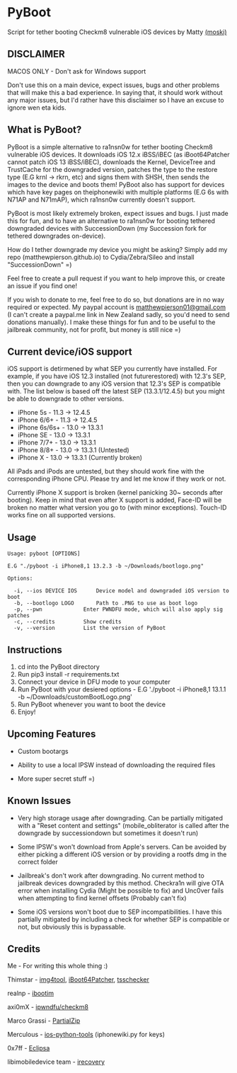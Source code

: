 # PyBoot
Script for tether booting Checkm8 vulnerable iOS devices by Matty [(moski)](https://twitter.com/mosk_i)

## DISCLAIMER

MACOS ONLY - Don't ask for Windows support

Don't use this on a main device, expect issues, bugs and other problems that will make this a bad experience. In saying that, it should work without any major issues, but I'd rather have this disclaimer so I have an excuse to ignore wen eta kids.

## What is PyBoot?

PyBoot is a simple alternative to ra1nsn0w for tether booting Checkm8 vulnerable iOS devices. It downloads iOS 12.x iBSS/iBEC (as iBoot64Patcher cannot patch iOS 13 iBSS/iBEC), downloads the Kernel, DeviceTree and TrustCache for the downgraded version, patches the type to the restore type (E.G krnl -> rkrn, etc) and signs them with SHSH, then sends the images to the device and boots them! PyBoot also has support for devices which have key pages on theiphonewiki with multiple platforms (E.G 6s with N71AP and N71mAP), which ra1nsn0w currently doesn't support. 

PyBoot is most likely extremely broken, expect issues and bugs. I just made this for fun, and to have an alternative to ra1nsn0w for booting tethered downgraded devices with SuccessionDown (my Succession fork for tethered downgrades on-device).

How do I tether downgrade my device you might be asking? Simply add my repo (matthewpierson.github.io) to Cydia/Zebra/Sileo and install "SuccessionDown" =)

Feel free to create a pull request if you want to help improve this, or create an issue if you find one!

If you wish to donate to me, feel free to do so, but donations are in no way required or expected. My paypal account is matthewpierson01@gmail.com (I can't create a paypal.me link in New Zealand sadly, so you'd need to send donations manually). I make these things for fun and to be useful to the jailbreak community, not for profit, but money is still nice =)

## Current device/iOS support

iOS support is detirmened by what SEP you currently have installed. For example, if you have iOS 12.3 installed (not futurerestored) with 12.3's SEP, then you can downgrade to any iOS version that 12.3's SEP is compatible with. The list below is based off the latest SEP (13.3.1/12.4.5) but you might be able to downgrade to other versions.

- iPhone 5s - 11.3 -> 12.4.5
- iPhone 6/6+ - 11.3 -> 12.4.5
- iPhone 6s/6s+ - 13.0 -> 13.3.1
- iPhone SE - 13.0 -> 13.3.1
- iPhone 7/7+ - 13.0 -> 13.3.1
- iPhone 8/8+ - 13.0 -> 13.3.1 (Untested)
- iPhone X - 13.0 -> 13.3.1 (Currently broken)

All iPads and iPods are untested, but they should work fine with the corresponding iPhone CPU. Please try and let me know if they work or not.

Currently iPhone X support is broken (kernel panicking 30~ seconds after booting). Keep in mind that even after X support is added, Face-ID will be broken no matter what version you go to (with minor exceptions). Touch-ID works fine on all supported versions.

## Usage
```
Usage: pyboot [OPTIONS]

E.G "./pyboot -i iPhone8,1 13.2.3 -b ~/Downloads/bootlogo.png"

Options:

  -i, --ios DEVICE IOS		Device model and downgraded iOS version to boot
  -b, --bootlogo LOGO 		Path to .PNG to use as boot logo
  -p, --pwn		        Enter PWNDFU mode, which will also apply sig patches
  -c, --credits			Show credits
  -v, --version			List the version of PyBoot

```

## Instructions

1. cd into the PyBoot directory
2. Run pip3 install -r requirements.txt
3. Connect your device in DFU mode to your computer
4. Run PyBoot with your desiered options - E.G './pyboot -i iPhone8,1 13.1.1 -b ~/Downloads/customBootLogo.png'
5. Run PyBoot whenever you want to boot the device
6. Enjoy! 

## Upcoming Features

- Custom bootargs

- Ability to use a local IPSW instead of downloading the required files

- More super secret stuff =)

## Known Issues

- Very high storage usage after downgrading. Can be partially mitigated with a "Reset content and settings" (mobile_obliterator is called after the downgrade by successiondown but sometimes it doesn't run)

- Some IPSW's won't download from Apple's servers. Can be avoided by either picking a different iOS version or by providing a rootfs dmg in the correct folder

- Jailbreak's don't work after downgrading. No current method to jailbreak devices downgraded by this method. Checkra1n will give OTA error when installing Cydia (Might be possible to fix) and Unc0ver fails when attempting to find kernel offsets (Probably can't fix)

- Some iOS versions won't boot due to SEP incompatibilities. I have this partially mitigated by including a check for whether SEP is compatible or not, but obviously this is bypassable. 

## Credits

Me - For writing this whole thing :)

Thimstar - [img4tool](https://github.com/tihmstar/img4tool), [iBoot64Patcher](https://github.com/tihmstar/iBoot64Patcher), [tsschecker](https://github.com/tihmstar/tsschecker)

realnp - [ibootim](https://github.com/realnp/ibootim)

axi0mX - [ipwndfu/checkm8](https://github.com/axi0mX/ipwndfu)

Marco Grassi - [PartialZip](https://github.com/marcograss/partialzip)

Merculous - [ios-python-tools](https://github.com/Merculous/ios-python-tools) (iphonewiki.py for keys)

0x7ff - [Eclipsa](https://github.com/0x7ff/eclipsa)

libimobiledevice team - [irecovery](https://github.com/libimobiledevice/libirecovery)

